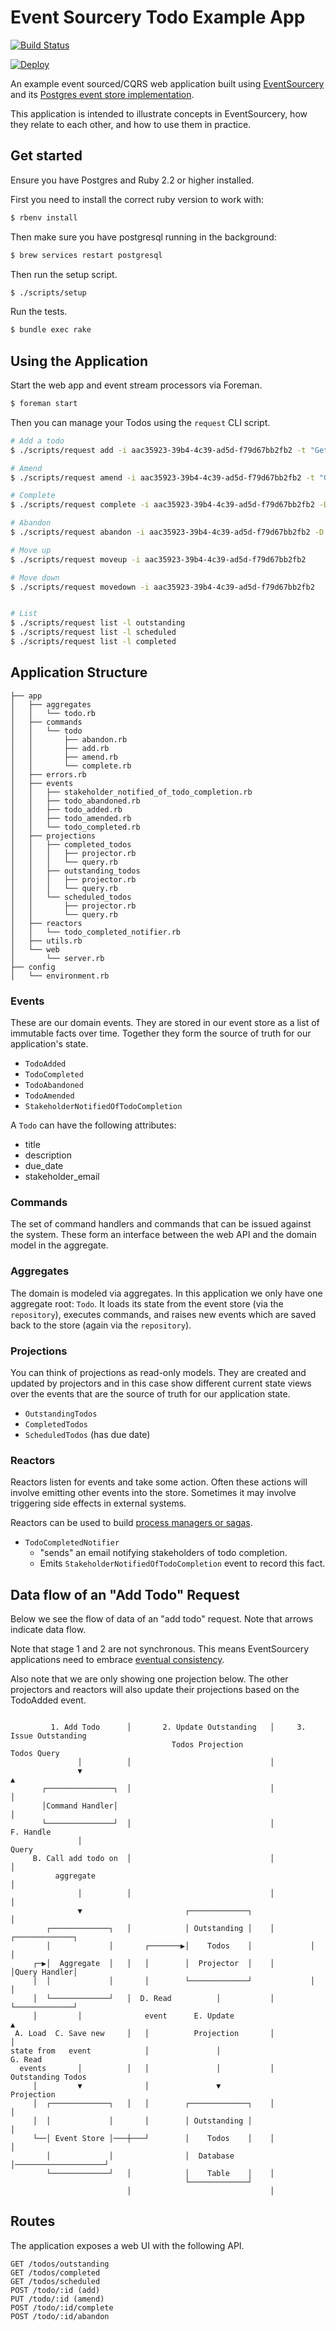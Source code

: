 # Event Sourcery Todo Example App

[![Build Status](https://travis-ci.org/envato/event_sourcery_todo_app.svg?branch=master)](https://travis-ci.org/envato/event_sourcery_todo_app)

[![Deploy](https://www.herokucdn.com/deploy/button.svg)](https://heroku.com/deploy)

An example event sourced/CQRS web application built using [EventSourcery](https://github.com/envato/event_sourcery) and its [Postgres event store implementation](https://github.com/envato/event_sourcery-postgres).

This application is intended to illustrate concepts in EventSourcery, how they relate to each other, and how to use them in practice.

## Get started

Ensure you have Postgres and Ruby 2.2 or higher installed.

First you need to install the correct ruby version to work with:

```sh
$ rbenv install
```

Then make sure you have postgresql running in the background:

```sh
$ brew services restart postgresql
```

Then run the setup script.

```sh
$ ./scripts/setup
```

Run the tests.

```sh
$ bundle exec rake
```

## Using the Application

Start the web app and event stream processors via Foreman.

```sh
$ foreman start
```

Then you can manage your Todos using the `request` CLI script.

```sh
# Add a todo
$ ./scripts/request add -i aac35923-39b4-4c39-ad5d-f79d67bb2fb2 -t "Get to the chopper" -d "It's in the trees" -s dillon@cia.gov -D 2017-01-01

# Amend
$ ./scripts/request amend -i aac35923-39b4-4c39-ad5d-f79d67bb2fb2 -t "Get to the chopper, NOW"

# Complete
$ ./scripts/request complete -i aac35923-39b4-4c39-ad5d-f79d67bb2fb2 -D 2017-01-01

# Abandon
$ ./scripts/request abandon -i aac35923-39b4-4c39-ad5d-f79d67bb2fb2 -D 2017-01-01

# Move up
$ ./scripts/request moveup -i aac35923-39b4-4c39-ad5d-f79d67bb2fb2 

# Move down
$ ./scripts/request movedown -i aac35923-39b4-4c39-ad5d-f79d67bb2fb2 


# List
$ ./scripts/request list -l outstanding
$ ./scripts/request list -l scheduled
$ ./scripts/request list -l completed
```

## Application Structure

```
├── app
│   ├── aggregates
│   │   └── todo.rb
│   ├── commands
│   │   └── todo
│   │       ├── abandon.rb
│   │       ├── add.rb
│   │       ├── amend.rb
│   │       └── complete.rb
│   ├── errors.rb
│   ├── events
│   │   ├── stakeholder_notified_of_todo_completion.rb
│   │   ├── todo_abandoned.rb
│   │   ├── todo_added.rb
│   │   ├── todo_amended.rb
│   │   └── todo_completed.rb
│   ├── projections
│   │   ├── completed_todos
│   │   │   ├── projector.rb
│   │   │   └── query.rb
│   │   ├── outstanding_todos
│   │   │   ├── projector.rb
│   │   │   └── query.rb
│   │   └── scheduled_todos
│   │       ├── projector.rb
│   │       └── query.rb
│   ├── reactors
│   │   └── todo_completed_notifier.rb
│   ├── utils.rb
│   └── web
│       └── server.rb
├── config
│   └── environment.rb
```

### Events

These are our domain events. They are stored in our event store as a list of immutable facts over time. Together they form the source of truth for our application's state.

- `TodoAdded`
- `TodoCompleted`
- `TodoAbandoned`
- `TodoAmended`
- `StakeholderNotifiedOfTodoCompletion`

A `Todo` can have the following attributes:

- title
- description
- due_date
- stakeholder_email

### Commands

The set of command handlers and commands that can be issued against the system. These form an interface between the web API and the domain model in the aggregate.

### Aggregates

The domain is modeled via aggregates. In this application we only have one aggregate root: `Todo`. It loads its state from the event store (via the `repository`), executes commands, and raises new events which are saved back to the store (again via the `repository`).

### Projections

You can think of projections as read-only models. They are created and updated by projectors and in this case show different current state views over the events that are the source of truth for our application state.

- `OutstandingTodos`
- `CompletedTodos`
- `ScheduledTodos` (has due date)

### Reactors

Reactors listen for events and take some action. Often these actions will involve emitting other events into the store. Sometimes it may involve triggering side effects in external systems.

Reactors can be used to build [process managers or sagas](https://msdn.microsoft.com/en-us/library/jj591569.aspx).

- `TodoCompletedNotifier`
  - "sends" an email notifying stakeholders of todo completion.
  - Emits `StakeholderNotifiedOfTodoCompletion` event to record this fact.

## Data flow of an "Add Todo" Request

Below we see the flow of data of an "add todo" request. Note that arrows indicate data flow.

Note that stage 1 and 2 are not synchronous. This means EventSourcery applications need to embrace [eventual consistency](https://en.wikipedia.org/wiki/Eventual_consistency).

Also note that we are only showing one projection below. The other projectors and reactors will also update their projections based on the TodoAdded event.

```

         1. Add Todo      │       2. Update Outstanding   │     3. Issue Outstanding
                                    Todos Projection                Todos Query
               │          │                               │
               ▼                                                          ▲
       ┌───────────────┐  │                               │               │
       │Command Handler│                                                  │
       └───────────────┘  │                               │          F. Handle
               │                                                       Query
     B. Call add todo on  │                               │               │
          aggregate                                                       │
               │          │                               │               │
               ▼                       ┌─────────────┐                    │
        ┌─────────────┐   │            │ Outstanding │    │        ┌─────────────┐
        │             │       ┌───────▶│    Todos    │             │             │
     ┌─▶│  Aggregate  │   │   │        │  Projector  │    │        │Query Handler│
     │  │             │       │        └─────────────┘             │             │
     │  └─────────────┘   │  D. Read          │           │        └─────────────┘
     │         │              event      E. Update                        ▲
 A. Load  C. Save new     │   │          Projection       │               │
state from   event            │               │                        G. Read
  events       │          │   │               │           │       Outstanding Todos
     │         ▼              │               ▼                      Projection
     │  ┌─────────────┐   │   │        ┌─────────────┐    │               │
     │  │             │       │        │ Outstanding │                    │
     └──│ Event Store │───┼───┘        │    Todos    │    │               │
        │             │                │  Database   │────────────────────┘
        └─────────────┘   │            │    Table    │    │
                                       └─────────────┘
                          │                               │

```

## Routes

The application exposes a web UI with the following API.

```
GET /todos/outstanding
GET /todos/completed
GET /todos/scheduled
POST /todo/:id (add)
PUT /todo/:id (amend)
POST /todo/:id/complete
POST /todo/:id/abandon
```
